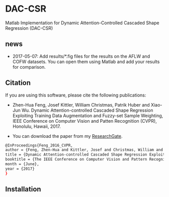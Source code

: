 # DAC-CSR 

Matlab Implementation for Dynamic Attention-Controlled Cascaded Shape Regression (DAC-CSR)

## news

* 2017-05-07: Add results/*.fig files for the results on the AFLW and COFW datasets. You can open them using Matlab and add your results for comparison.

## Citation

If you are using this software, please cite the following publications:

* Zhen-Hua Feng, Josef Kittler, William Christmas, Patrik Huber and Xiao-Jun Wu. Dynamic Attention-controlled Cascaded Shape Regression Exploiting Training Data Augmentation and Fuzzy-set Sample Weighting, IEEE Conference on Computer Vision and Patten Recognition (CVPR), Honolulu, Hawaii, 2017.

* You can download the paper from my [ResearchGate].

```sh
@InProceedings{Feng_2016_CVPR,
author = {Feng, Zhen-Hua and Kittler, Josef and Christmas, William and Huber, Patrik and Wu, Xiao-Jun},
title = {Dynamic Attention-controlled Cascaded Shape Regression Exploiting Training Data Augmentation and Fuzzy-set Sample Weighting},
booktitle = {The IEEE Conference on Computer Vision and Pattern Recognition (CVPR)},
month = {June},
year = {2017}
}
```

## Installation



 [ResearchGate]: <https://www.researchgate.net/publication/310440905_Dynamic_Attention-controlled_Cascaded_Shape_Regression_Exploiting_Training_Data_Augmentation_and_Fuzzy-set_Sample_Weighting>


